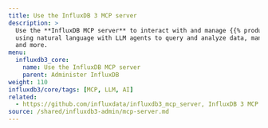 ```yaml
---
title: Use the InfluxDB 3 MCP server
description: >
  Use the **InfluxDB MCP server** to interact with and manage {{% product-name %}}
  using natural language with LLM agents to query and analyze data, manage databases
  and more.
menu:
  influxdb3_core:
    name: Use the InfluxDB MCP server
    parent: Administer InfluxDB
weight: 110
influxdb3/core/tags: [MCP, LLM, AI]
related:
  - https://github.com/influxdata/influxdb3_mcp_server, InfluxDB 3 MCP Server GitHub Repository
source: /shared/influxdb3-admin/mcp-server.md
---
```


<!-- //SOURCE content/shared/influxdb3-admin/mcp-server.md -->
